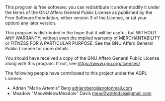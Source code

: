 This program is free software: you can redistribute it and/or modify it under the terms of the GNU Affero General Public License as published by the Free Software Foundation, either version 3 of the License, or (at your option) any later version.

This program is distributed in the hope that it will be useful, but WITHOUT ANY WARRANTY; without even the implied warranty of MERCHANTABILITY or FITNESS FOR A PARTICULAR PURPOSE. See the GNU Affero General Public License for more details.

You should have received a copy of the GNU Affero General Public License along with this program. If not, see https://www.gnu.org/licenses/.

The following people have contributed to this project under the AGPL License:

- Adrian "Maria Artemis" Berg <adrianrberg@protonmail.com>
- Meadow "MeowMeowMeadow" Davis <mead0wz0edais@gmail.com>